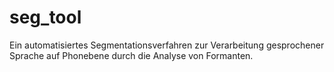 # seg_tool
Ein automatisiertes Segmentationsverfahren zur Verarbeitung gesprochener Sprache auf Phonebene durch die Analyse von Formanten.

